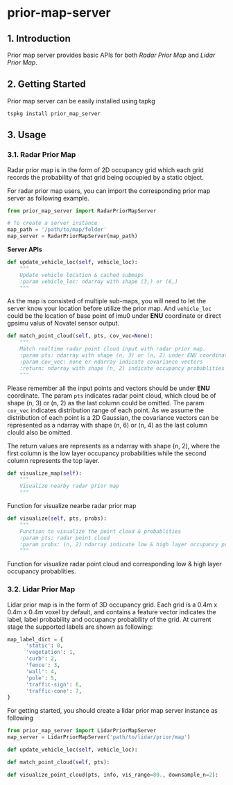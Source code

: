 
# prior-map-server

## 1. Introduction

Prior map server provides basic APIs for both *Radar Prior Map* and *Lidar Prior Map*. 

## 2. Getting Started

Prior map server can be easily installed using tapkg
```
tspkg install prior_map_server
```

## 3. Usage

### 3.1. Radar Prior Map

Radar prior map is in the form of 2D occupancy grid which each grid records the probability of that grid being occupied by a static object. 

For radar prior map users, you can import the corresponding prior map server as following example.
```python
from prior_map_server import RadarPriorMapServer

# To create a server instance
map_path = '/path/to/map/folder'
map_server = RadarPriorMapServer(map_path)
```

**Server APIs**

```python
def update_vehicle_loc(self, vehicle_loc):
	"""
	Update vehicle location & cached submaps
	:param vehicle_loc: ndarray with shape (3,) or (6,)
	"""
```
As the map is consisted of multiple sub-maps, you will need to let the server know your location before utilize the prior map. And `vehicle_loc` could be the location of base point of imu0 under **ENU** coordinate or direct gpsimu valus of Novatel sensor output.

```python
def match_point_cloud(self, pts, cov_vec=None):
	"""
	Match realtime radar point cloud input with radar prior map.
	:param pts: ndarray with shape (n, 3) or (n, 2) under ENU coordinate
	:param cov_vec: none or ndarray indicate covariance vectors
	:return: ndarray with shape (n, 2) indicate occupancy probablities 
	"""
```
Please remember all the input points and vectors should be under **ENU** coordinate. The param `pts` indicates radar point cloud, which cloud be of shape (n, 3) or (n, 2) as the last column could be omitted. The param `cov_vec` indicates distribution range of each point. As we assume the distribution of each point is a 2D Gaussian, the covariance vectors can be represented as a ndarray with shape (n, 6) or (n, 4) as the last column clould also be omitted.

The return values are represents as a ndarray with shape (n, 2), where the first column is the low layer occupancy probabilities while the second column represents the top layer.

```python
def visualize_map(self):  
	"""  
	Visualize nearby radar prior map
	"""
```
Function for visualize nearbe radar prior map

```python
def visualize(self, pts, probs):  
	"""  
	Function to visualize the point cloud & probablities 
	:param pts: radar point cloud 
	:param probs: (n, 2) ndarray indicate low & high layer occupancy probablities 
	"""
```
Function for visualize radar point cloud and corresponding low & high layer occupancy probablities.


### 3.2. Lidar Prior Map

Lidar prior map is in the form of 3D occupancy grid. Each grid is a 0.4m x 0.4m x 0.4m voxel by default, and contains a feature vector indicates the label, label probability and occupancy probability of the grid. At current stage the supported labels are shown as following:

```python
map_label_dict = {  
	  'static': 0,  
	  'vegetation': 1,  
	  'curb': 2,  
	  'fence': 3,  
	  'wall': 4,  
	  'pole': 5,  
	  'traffic-sign': 6,  
	  'traffic-cone': 7,  
}
```

For getting started, you should create a lidar prior map server instance as following
```python
from prior_map_server import LidarPriorMapServer
map_server = LidarPriorMapServer('path/to/lidar/prior/map')
```

```python
def update_vehicle_loc(self, vehicle_loc):  
```
```python
def match_point_cloud(self, pts):  
```

```python
def visualize_point_cloud(pts, info, vis_range=80., downsample_n=2):
```
<!--stackedit_data:
eyJoaXN0b3J5IjpbLTQzNDA1MjkwNywtMTQyNzU4MjUyNV19
-->